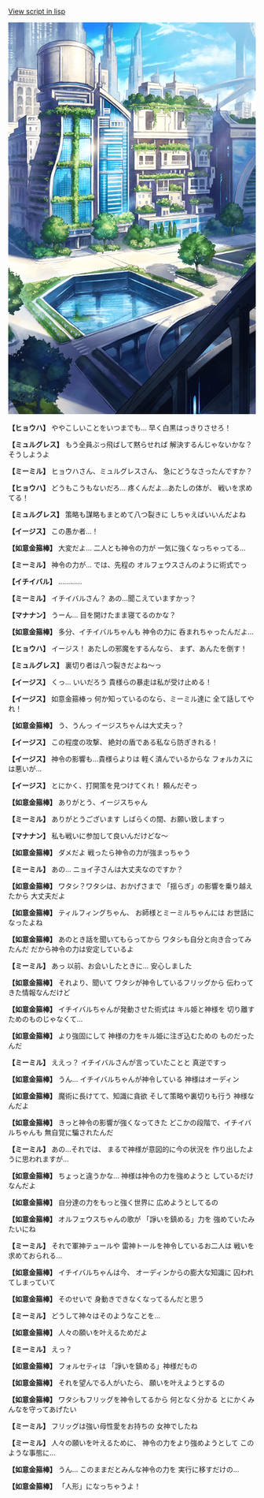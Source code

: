 [View script in lisp](../scripts/202292160.txt)

![in_city.png](../images/backgrounds/in_city.png)

**【ヒョウハ】**
ややこしいことをいつまでも…
早く白黒はっきりさせろ！

**【ミュルグレス】**
もう全員ぶっ飛ばして黙らせれば
解決するんじゃないかな？
そうしようよ

**【ミーミル】**
ヒョウハさん、ミュルグレスさん、
急にどうなさったんですか？

**【ヒョウハ】**
どうもこうもないだろ…
疼くんだよ…あたしの体が、
戦いを求めてる！

**【ミュルグレス】**
策略も謀略もまとめて八つ裂きに
しちゃえばいいんだよね

**【イージス】**
この愚か者…！

**【如意金箍棒】**
大変だよ…
二人とも神令の力が
一気に強くなっちゃってる…

**【ミーミル】**
神令の力が…
では、先程の
オルフェウスさんのように術式でっ

**【イチイバル】**
…………

**【ミーミル】**
イチイバルさん？
あの…聞こえていますかっ？

**【マナナン】**
うーん…
目を開けたまま寝てるのかな？

**【如意金箍棒】**
多分、イチイバルちゃんも
神令の力に
呑まれちゃったんだよ…

**【ヒョウハ】**
イージス！
あたしの邪魔をするんなら、
まず、あんたを倒す！

**【ミュルグレス】**
裏切り者は八つ裂きだよね～っ

**【イージス】**
くっ…
いいだろう
貴様らの暴走は私が受け止める！

**【イージス】**
如意金箍棒っ
何か知っているのなら、ミーミル達に
全て話してやれ！

**【如意金箍棒】**
う、うんっ
イージスちゃんは大丈夫っ？

**【イージス】**
この程度の攻撃、
絶対の盾である私なら防ぎきれる！

**【イージス】**
神令の影響も…貴様らよりは
軽く済んでいるからな
フォルカスには悪いが…

**【イージス】**
とにかく、打開策を見つけてくれ！
頼んだぞっ

**【如意金箍棒】**
ありがとう、イージスちゃん

**【ミーミル】**
ありがとうございます
しばらくの間、お願い致しますっ

**【マナナン】**
私も戦いに参加して良いんだけどな～

**【如意金箍棒】**
ダメだよ
戦ったら神令の力が強まっちゃう

**【ミーミル】**
あの…
ニョイ子さんは大丈夫なのですか？

**【如意金箍棒】**
ワタシ？ワタシは、おかげさまで
「揺らぎ」の影響を乗り越えたから
大丈夫だよ

**【如意金箍棒】**
ティルフィングちゃん、
お師様とミーミルちゃんには
お世話になったよね

**【如意金箍棒】**
あのとき話を聞いてもらってから
ワタシも自分と向き合ってみたんだ
だから神令の力は安定しているよ

**【ミーミル】**
あっ
以前、お会いしたときに…
安心しました

**【如意金箍棒】**
それより、聞いて
ワタシが神令しているフリッグから
伝わってきた情報なんだけど

**【如意金箍棒】**
イチイバルちゃんが発動させた術式は
キル姫と神様を
切り離すためのものじゃなくて…

**【如意金箍棒】**
より強固にして
神様の力をキル姫に注ぎ込むための
ものだったんだ

**【ミーミル】**
ええっ？
イチイバルさんが言っていたことと
真逆ですっ

**【如意金箍棒】**
うん…
イチイバルちゃんが神令している
神様はオーディン

**【如意金箍棒】**
魔術に長けてて、知識に貪欲
そして策略や裏切りも行う
神様なんだよ

**【如意金箍棒】**
きっと神令の影響が強くなってきた
どこかの段階で、イチイバルちゃんも
無自覚に騙されたんだ

**【ミーミル】**
あの…それでは、
まるで神様が意図的に今の状況を
作り出したように思われますが…

**【如意金箍棒】**
ちょっと違うかな…
神様は神令の力を強めようと
しているだけなんだよ

**【如意金箍棒】**
自分達の力をもっと強く世界に
広めようとしてるの

**【如意金箍棒】**
オルフェウスちゃんの歌が
「諍いを鎮める」力を
強めていたみたいにね

**【ミーミル】**
それで軍神テュールや
雷神トールを神令しているお二人は
戦いを求めておられる…

**【如意金箍棒】**
イチイバルちゃんは今、
オーディンからの膨大な知識に
囚われてしまっていて

**【如意金箍棒】**
そのせいで
身動きできなくなってるんだと思う

**【ミーミル】**
どうして神々はそのようなことを…

**【如意金箍棒】**
人々の願いを叶えるためだよ

**【ミーミル】**
えっ？

**【如意金箍棒】**
フォルセティは
「諍いを鎮める」神様だもの

**【如意金箍棒】**
それを望んでる人がいたら、
願いを叶えようとするの

**【如意金箍棒】**
ワタシもフリッグを神令してるから
何となく分かる
とにかくみんなを守ってあげたい

**【ミーミル】**
フリッグは強い母性愛をお持ちの
女神でしたね

**【ミーミル】**
人々の願いを叶えるために、
神令の力をより強めようとして
このような事態に…

**【如意金箍棒】**
うん…
このままだとみんな神令の力を
実行に移すだけの…

**【如意金箍棒】**
「人形」になっちゃうよ！
